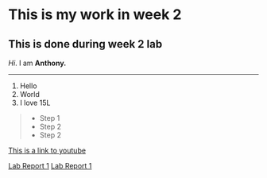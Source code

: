 # This is my work in week 2
## This is done during week 2 lab

_Hi_. I am **Anthony.**

---

1. Hello
2. World
3. I love 15L


> * Step 1
> * Step 2
> * Step 2

[This is a link to youtube](https://www.youtube.com/)

[Lab Report 1](lab-report-1-week-2.html)
[Lab Report 1](https://<your-username>.github.io/<your-lab-reports-repo>/lab-report-1-week-2.html)
